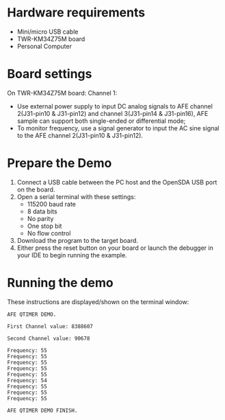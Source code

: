 Hardware requirements
=====================
- Mini/micro USB cable
- TWR-KM34Z75M board
- Personal Computer

Board settings
==============
On TWR-KM34Z75M board:
Channel 1:
- Use external power supply to input DC analog signals to AFE channel 2(J31-pin10 & J31-pin12)
and channel 3(J31-pin14 & J31-pin16), AFE sample can support both single-ended or differential mode;
- To monitor frequency, use a signal generator to input the AC sine signal to the
AFE channel 2(J31-pin10 & J31-pin12).

Prepare the Demo
================
1. Connect a USB cable between the PC host and the OpenSDA USB port on the board.
2. Open a serial terminal with these settings:
    - 115200 baud rate
    - 8 data bits
    - No parity
    - One stop bit
    - No flow control
3. Download the program to the target board.
4. Either press the reset button on your board or launch the debugger in your IDE to begin running the example.

Running the demo
================
These instructions are displayed/shown on the terminal window:

~~~~~~~~~~~~~~~~~~~~~~~
AFE QTIMER DEMO.

First Channel value: 8388607

Second Channel value: 90678

Frequency: 55
Frequency: 55
Frequency: 55
Frequency: 55
Frequency: 55
Frequency: 54
Frequency: 55
Frequency: 55
Frequency: 55

AFE QTIMER DEMO FINISH.
~~~~~~~~~~~~~~~~~~~~~~~
